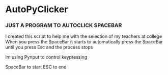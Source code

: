 # AutoPyClicker
### JUST A PROGRAM TO AUTOCLICK SPACEBAR

I created this script to help me with the selection of my teachers at college
When you press the SpaceBar it starts to automatically press the SpaceBar until you press Esc and the process stops

Im using Pynput to control keypressing

SpaceBar to start
ESC to end
